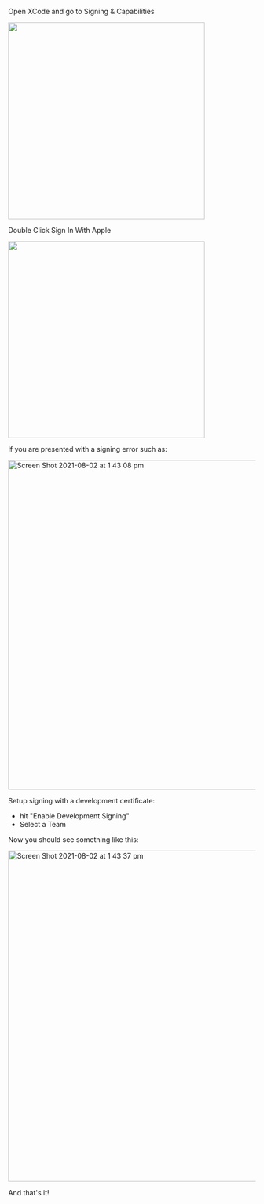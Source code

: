 Open XCode and go to Signing & Capabilities

<kbd><img width="400" src="https://user-images.githubusercontent.com/1059276/84157345-fa158580-aaad-11ea-8055-466291b3880f.png"></kbd>

Double Click Sign In With Apple 

<kbd><img width="400" src="https://user-images.githubusercontent.com/1059276/84157348-fbdf4900-aaad-11ea-91f2-c3e4b648566c.png"></kbd>

If you are presented with a signing error such as:

<img width="670" alt="Screen Shot 2021-08-02 at 1 43 08 pm" src="https://user-images.githubusercontent.com/1059276/127802323-ff1f4fed-2745-4124-9a92-59961455e057.png">

Setup signing with a development certificate:
- hit "Enable Development Signing"
- Select a Team

Now you should see something like this: 

<img width="673" alt="Screen Shot 2021-08-02 at 1 43 37 pm" src="https://user-images.githubusercontent.com/1059276/127802428-3da00a47-19bf-46ac-80b7-b066a9093d6c.png">

And that's it! 
